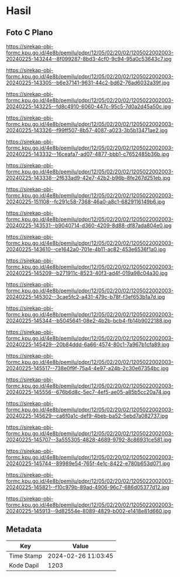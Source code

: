 # Hasil

## Foto C Plano

https://sirekap-obj-formc.kpu.go.id/4e8b/pemilu/pdpr/12/05/02/20/02/1205022002003-20240225-143244--8f099287-8bd3-4cf0-9c94-95a0c53643c7.jpg

https://sirekap-obj-formc.kpu.go.id/4e8b/pemilu/pdpr/12/05/02/20/02/1205022002003-20240225-143305--b6e37141-9631-44c2-bd62-76ad6032a39f.jpg

https://sirekap-obj-formc.kpu.go.id/4e8b/pemilu/pdpr/12/05/02/20/02/1205022002003-20240225-143225--fd8c4910-6060-447c-95c5-7d0a2d45a50c.jpg

https://sirekap-obj-formc.kpu.go.id/4e8b/pemilu/pdpr/12/05/02/20/02/1205022002003-20240225-143326--f99ff507-8b57-4087-a023-3b5b13471ae2.jpg

https://sirekap-obj-formc.kpu.go.id/4e8b/pemilu/pdpr/12/05/02/20/02/1205022002003-20240225-143332--16ceafa7-ad07-4877-bbb1-c7652485b36b.jpg

https://sirekap-obj-formc.kpu.go.id/4e8b/pemilu/pdpr/12/05/02/20/02/1205022002003-20240225-143338--2f633ad9-42e7-42b2-b96b-8fe267d251eb.jpg

https://sirekap-obj-formc.kpu.go.id/4e8b/pemilu/pdpr/12/05/02/20/02/1205022002003-20240225-151108--fc291c58-7368-46a0-a8c1-6829116149b6.jpg

https://sirekap-obj-formc.kpu.go.id/4e8b/pemilu/pdpr/12/05/02/20/02/1205022002003-20240225-143531--b9040714-d360-4209-8d88-df87ada804e0.jpg

https://sirekap-obj-formc.kpu.go.id/4e8b/pemilu/pdpr/12/05/02/20/02/1205022002003-20240225-143610--ce1642a0-701e-4b11-ac82-453e6536f1a0.jpg

https://sirekap-obj-formc.kpu.go.id/4e8b/pemilu/pdpr/12/05/02/20/02/1205022002003-20240225-145209--b271911c-8523-40f3-ad4f-019a98c04a30.jpg

https://sirekap-obj-formc.kpu.go.id/4e8b/pemilu/pdpr/12/05/02/20/02/1205022002003-20240225-145302--3cae5fc2-a431-479c-b78f-f3ef653b1a7d.jpg

https://sirekap-obj-formc.kpu.go.id/4e8b/pemilu/pdpr/12/05/02/20/02/1205022002003-20240225-145344--b5045641-08e2-4b2b-bcb4-fb14b9022188.jpg

https://sirekap-obj-formc.kpu.go.id/4e8b/pemilu/pdpr/12/05/02/20/02/1205022002003-20240225-145429--20b84ddd-6a66-4574-80c1-7a967b1cfa89.jpg

https://sirekap-obj-formc.kpu.go.id/4e8b/pemilu/pdpr/12/05/02/20/02/1205022002003-20240225-145517--738e0f9f-75a4-4e97-a24b-2c30e67354bc.jpg

https://sirekap-obj-formc.kpu.go.id/4e8b/pemilu/pdpr/12/05/02/20/02/1205022002003-20240225-145556--676b6d8c-5ec7-4ef5-ae05-a85b5cc20a74.jpg

https://sirekap-obj-formc.kpu.go.id/4e8b/pemilu/pdpr/12/05/02/20/02/1205022002003-20240225-145629--ca6f0a1c-def9-4beb-ba52-5ebd7a082737.jpg

https://sirekap-obj-formc.kpu.go.id/4e8b/pemilu/pdpr/12/05/02/20/02/1205022002003-20240225-145707--3a555305-4828-4689-9792-8c86931ce581.jpg

https://sirekap-obj-formc.kpu.go.id/4e8b/pemilu/pdpr/12/05/02/20/02/1205022002003-20240225-145744--89989e54-765f-4e1c-8422-e780b653d071.jpg

https://sirekap-obj-formc.kpu.go.id/4e8b/pemilu/pdpr/12/05/02/20/02/1205022002003-20240225-145821--f10c979b-89ad-4906-96c7-686d05377d12.jpg

https://sirekap-obj-formc.kpu.go.id/4e8b/pemilu/pdpr/12/05/02/20/02/1205022002003-20240225-145913--9d82554e-8089-4829-b002-e1418e81d660.jpg


## Metadata

| Key        | Value               |
| ---------- | ------------------- |
| Time Stamp | 2024-02-26 11:03:45 |
| Kode Dapil | 1203                |



